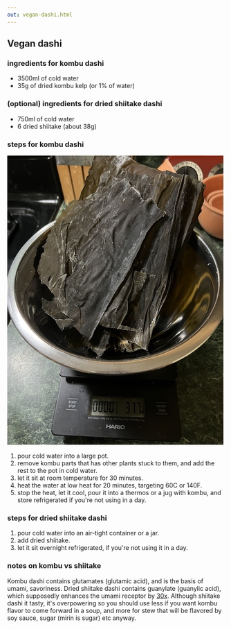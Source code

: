 ```yaml
---
out: vegan-dashi.html
---
```


Vegan dashi
-----------

### ingredients for kombu dashi

- 3500ml of cold water
- 35g of dried kombu kelp (or 1% of water)

### (optional) ingredients for dried shiitake dashi

- 750ml of cold water
- 6 dried shiitake (about 38g)

### steps for kombu dashi

<img src="files/vd-kombu.jpg"/>

1. pour cold water into a large pot.
2. remove kombu parts that has other plants stuck to them, and add the rest to the pot in cold water.
3. let it sit at room temperature for 30 minutes.
4. heat the water at low heat for 20 minutes, targeting 60C or 140F.
5. stop the heat, let it cool, pour it into a thermos or a jug with kombu, and store refrigerated if you're not using in a day.

### steps for dried shiitake dashi

1. pour cold water into an air-tight container or a jar.
2. add dried shiitake.
3. let it sit overnight refrigerated, if you're not using it in a day.

### notes on kombu vs shiitake

Kombu dashi contains glutamates (glutamic acid), and is the basis of umami, savoriness.
Dried shiitake dashi contains guanylate (guanylic acid), which supposedly enhances the umami receptor by [30x](https://www.tandfonline.com/doi/epdf/10.1080/10408398309527364). Although shiitake dashi it tasty, it's overpowering so you should use less if you want kombu flavor to come forward in a soup, and more for stew that will be flavored by soy sauce, sugar (mirin is sugar) etc anyway.
